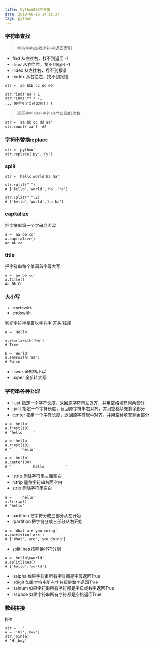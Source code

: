 ```yaml
---
title: Python002字符串
date: 2018-06-16 14:11:27
tags: python
---
```


### 字符串查找

> 字符串内查找字符串返回索引

- find 从左往右，找不到返回 -1
- rfind 从右往左，找不到返回 -1
- index 从左往右，找不到报错
- rindex 从右往左，找不到报错

```
str = 'aa bbb cc dd ee'

str.find('aa') 1
str.find('ff') -1
... 懒得写了自己试吧！！！
```

> 返回字符串在字符串内出现的次数

```
str = 'aa bb cc dd aa'
str.count('aa')  #2
```

### 字符串替换replace

```
str = 'python'
str.replace('py','Py')
```

### split

```
str = 'hello world ha ha'

str.split(" ")  
# ['hello','world','ha','ha']

str.split(" ",2)  
# ['hello','world','ha ha']
```

### capitalize

把字符串第一个字母变大写

```
a = 'aa bb cc'
a.capitalize()
Aa bb cc
```

### title 

把字符串每个单词首字母大写

```
a = 'aa bb cc'
a.title()
Aa Bb Cc
```

### 大小写

- startswith 
- endswith

判断字符串是否以字符串 开头/结尾 

```
a = 'Hello'

a.startswith('He')
# True

b = 'World'
a.endswith('aa')
# False
```

- lower 全部转小写
- upper 全部转大写

### 字符串各种处理

- ljust 指定一个字符长度，返回原字符串左对齐，并用空格填充剩余部分
- rjust 指定一个字符长度，返回原字符串右对齐，并用空格填充剩余部分
- center 指定一个字符长度，返回原字符居中对齐，并用空格填充剩余部分

```
a = 'hello'
a.ljust(10)
# 'hello     '

a = 'hello'
a.rjust(10)
# '     hello'

a = 'hello'
a.center(30)
# '          hello          '
```

- lstrip 删除字符串左面空白
- rstrip 删除字符串右面空白
- strip 删除字符串空白

```
a = '   hello'
a.lstrip()
# 'hello'
```


- partition 把字符分成三部分从左开始
- rpartition 把字符分成三部分从右开始

```
a = 'What are you doing'
a.partition('are')
# ['What','are','you doing']
```

- splitlines 按照换行符分割

```
a = 'hello\nworld'
a.splitlines()
# ['hello','world']
```

- isalpha 如果字符串所有字符都是字母返回True
- isdigit 如果字符串所有字符都是数字返回True
- isalnum 如果字符串所有字符都是字母或数字返回True
- isspace 如果字符串所有字符都是空格返回True

### 数组拼接

join

```
str = '_'
a = ['Hi','boy']
str.join(a)
# 'Hi_boy'
```